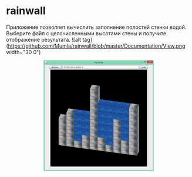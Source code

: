 # rainwall
Приложение позволяет вычислить заполнение полостей стенки водой. Выберите файл с целочисленными высотами стены и получите отображение результата.
![alt tag](https://github.com/Mumla/rainwall/blob/master/Documentation/View.png width="30 0")
<p align="center">
  <img src="https://github.com/Mumla/rainwall/blob/master/Documentation/View.png" width="300"/>
</p>
